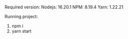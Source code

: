 Required version:
Nodejs:  16.20.1
NPM: 8.19.4
Yarn: 1.22.21

Running project:
1. npm i
2. yarn start